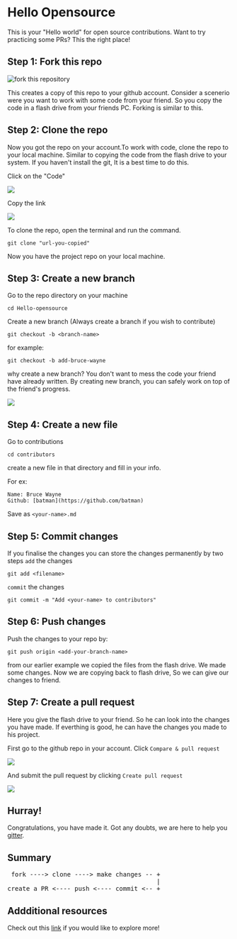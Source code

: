 # Hello Opensource 

This is your "Hello world" for open source contributions. Want to try practicing some PRs? This the right place!

## Step 1: Fork this repo

<img align="center" src="https://user-images.githubusercontent.com/59721339/92510135-ffa77680-f228-11ea-889f-d4a99eb873db.png" alt="fork this repository" />

This creates a copy of this repo to your github account. Consider a scenerio were you want to work with some code from your friend. So you copy the code in a flash drive from your friends PC. Forking is similar to this.

## Step 2: Clone the repo

Now  you got the repo on your account.To work with code, clone the repo to your local machine. Similar to copying the code from the flash drive to your system. If you haven't install the git, It is a best time to do this.

Click on the "Code"

<img align="center" src="https://user-images.githubusercontent.com/59721339/92510454-7fcddc00-f229-11ea-9178-eb8cebfd34f7.png" />

Copy the link

<img align="center" src="https://user-images.githubusercontent.com/59721339/92510575-b3a90180-f229-11ea-8c77-4f90752647ea.png" />

To clone the repo, open the terminal and run the command.

```
git clone "url-you-copied"
```

Now you have the project repo on your local machine.

## Step 3: Create a new branch

 Go to the repo directory on your machine
 
 ```
 cd Hello-opensource
 ```
 
 Create a new branch (Always create a branch if you wish to contribute)
 
 ```
 git checkout -b <branch-name>
 ```
 
 for example:
 
 ```
 git checkout -b add-bruce-wayne
 ```
 
 why create a new branch?
 You don't want to mess the code your friend have already written. By creating new branch, you can safely work on top of the friend's progress. 
 
<img align="center" src="https://user-images.githubusercontent.com/59721339/92589146-bf430980-f2b7-11ea-9dc2-3581c1ea610c.png" />

## Step 4: Create a new file

Go to contributions
```
cd contributors
```

create a new file in that directory and fill in your info.

For ex:
```
Name: Bruce Wayne
Github: [batman](https://github.com/batman)
```
Save as `<your-name>.md`

## Step 5: Commit changes

 If you finalise the changes you can store the changes permanently by two steps
 `add` the changes
 ```
 git add <filename>
 ```
 `commit` the changes
 
 ```
 git commit -m "Add <your-name> to contributors"
 ```
 
## Step 6: Push changes

Push the changes to your repo by:

```
git push origin <add-your-branch-name>
```

from our earlier example we copied the files from the flash drive. We made some changes. Now we are copying back to flash drive, So we can give our changes to friend.

## Step 7: Create a pull request

Here you give the flash drive to your friend. So he can look into the changes you have made. If everthing is good, he can have the changes you made to his project.

First go to the github repo in your account. Click `Compare & pull request`

<img align="center" src="https://user-images.githubusercontent.com/59721339/92591860-46927c00-f2bc-11ea-98d1-3d1f56d76ec1.png"/> 

And submit the pull request by clicking `Create pull request`

<img align="center" src="https://user-images.githubusercontent.com/59721339/92592170-cc162c00-f2bc-11ea-9e40-ac4afc618c6d.png"/>

## Hurray!

 Congratulations, you have made it. Got any doubts, we are here to help you [gitter](https://gitter.im/FOSS-Cell-GECPKD/community).

## Summary 

<pre>
 fork ----> clone ----> make changes -- +
                                        | 
create a PR <---- push <---- commit <-- +
</pre>

## Addditional resources

Check out this [link](https://openhack.gitbook.io/openhack-20/resources#git-and-github) if you would like to explore more!
